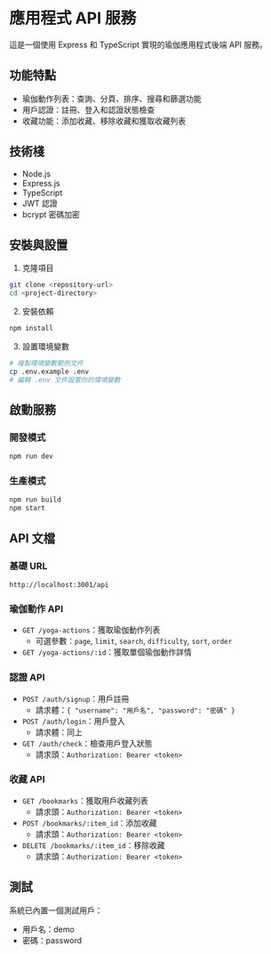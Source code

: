# 應用程式 API 服務

這是一個使用 Express 和 TypeScript 實現的瑜伽應用程式後端 API 服務。

## 功能特點

- 瑜伽動作列表：查詢、分頁、排序、搜尋和篩選功能
- 用戶認證：註冊、登入和認證狀態檢查
- 收藏功能：添加收藏、移除收藏和獲取收藏列表

## 技術棧

- Node.js
- Express.js
- TypeScript
- JWT 認證
- bcrypt 密碼加密

## 安裝與設置

1. 克隆項目

```bash
git clone <repository-url>
cd <project-directory>
```

2. 安裝依賴

```bash
npm install
```

3. 設置環境變數

```bash
# 複製環境變數範例文件
cp .env.example .env
# 編輯 .env 文件設置你的環境變數
```

## 啟動服務

### 開發模式

```bash
npm run dev
```

### 生產模式

```bash
npm run build
npm start
```

## API 文檔

### 基礎 URL

```
http://localhost:3001/api
```

### 瑜伽動作 API

- `GET /yoga-actions`：獲取瑜伽動作列表
  - 可選參數：`page`, `limit`, `search`, `difficulty`, `sort`, `order`
- `GET /yoga-actions/:id`：獲取單個瑜伽動作詳情

### 認證 API

- `POST /auth/signup`：用戶註冊
  - 請求體：`{ "username": "用戶名", "password": "密碼" }`
- `POST /auth/login`：用戶登入
  - 請求體：同上
- `GET /auth/check`：檢查用戶登入狀態
  - 請求頭：`Authorization: Bearer <token>`

### 收藏 API

- `GET /bookmarks`：獲取用戶收藏列表
  - 請求頭：`Authorization: Bearer <token>`
- `POST /bookmarks/:item_id`：添加收藏
  - 請求頭：`Authorization: Bearer <token>`
- `DELETE /bookmarks/:item_id`：移除收藏
  - 請求頭：`Authorization: Bearer <token>`

## 測試

系統已內置一個測試用戶：

- 用戶名：demo
- 密碼：password
